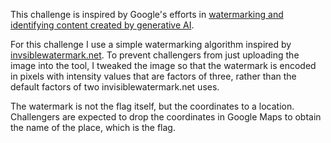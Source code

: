 This challenge is inspired by Google's efforts in [watermarking and identifying content created by generative AI](https://deepmind.google/discover/blog/identifying-ai-generated-images-with-synthid/).

For this challenge I use a simple watermarking algorithm inspired by [invsiblewatermark.net](https://invisiblewatermark.net/how-invisible-watermarks-work). To prevent challengers from just uploading the image into the tool, I tweaked the image so that the watermark is encoded in pixels with intensity values that are factors of three, rather than the default factors of two invisiblewatermark.net uses.

The watermark is not the flag itself, but the coordinates to a location. Challengers are expected to drop the coordinates in Google Maps to obtain the name of the place, which is the flag.
